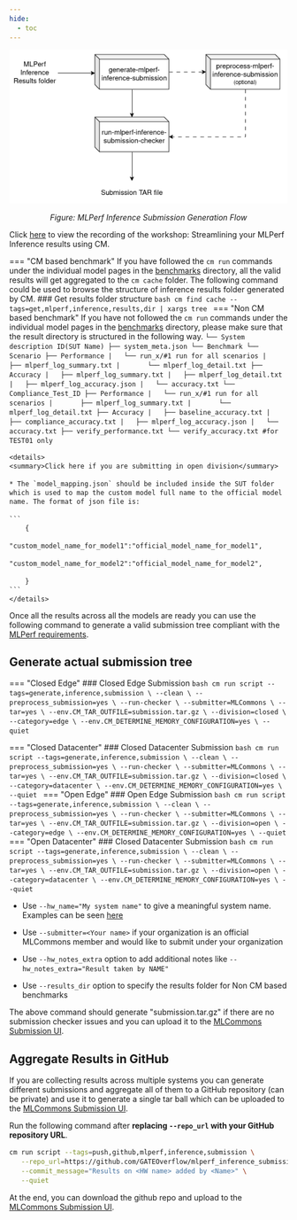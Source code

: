 ```yaml
---
hide:
  - toc
---
```


<p align="center">
  <img src="../img/submission-flow.png" alt="Submission Generation Flow">
</p>

<p align="center"><em>Figure: MLPerf Inference Submission Generation Flow</em></p>

<!--![Submission Generation Flow](../img/submission-flow.png)-->

Click [here](https://youtu.be/eI1Hoecc3ho) to view the recording of the workshop: Streamlining your MLPerf Inference results using CM.

=== "CM based benchmark"
    If you have followed the `cm run` commands under the individual model pages in the [benchmarks](../index.md) directory, all the valid results will get aggregated to the `cm cache` folder. The following command could be used to browse the structure of inference results folder generated by CM.
    ### Get results folder structure
    ```bash
    cm find cache --tags=get,mlperf,inference,results,dir | xargs tree
    ```
=== "Non CM based benchmark"
    If you have not followed the `cm run` commands under the individual model pages in the [benchmarks](../index.md) directory, please make sure that the result directory is structured in the following way. 
    ```
    └── System description ID(SUT Name)
        ├── system_meta.json
        └── Benchmark
            └── Scenario
                ├── Performance
                |   └── run_x/#1 run for all scenarios
                |       ├── mlperf_log_summary.txt
                |       └── mlperf_log_detail.txt
                ├── Accuracy
                |   ├── mlperf_log_summary.txt
                |   ├── mlperf_log_detail.txt
                |   ├── mlperf_log_accuracy.json
                |   └── accuracy.txt
                └── Compliance_Test_ID
                    ├── Performance
                    |   └── run_x/#1 run for all scenarios
                    |       ├── mlperf_log_summary.txt
                    |       └── mlperf_log_detail.txt
                    ├── Accuracy
                    |   ├── baseline_accuracy.txt
                    |   ├── compliance_accuracy.txt
                    |   ├── mlperf_log_accuracy.json
                    |   └── accuracy.txt
                    ├── verify_performance.txt
                    └── verify_accuracy.txt #for TEST01 only
    ```
    
    <details>
    <summary>Click here if you are submitting in open division</summary>

    * The `model_mapping.json` should be included inside the SUT folder which is used to map the custom model full name to the official model name. The format of json file is:

    ```
        {
            "custom_model_name_for_model1":"official_model_name_for_model1",
            "custom_model_name_for_model2":"official_model_name_for_model2",

        }
    ```
    </details>

Once all the results across all the models are ready you can use the following command to generate a valid submission tree compliant with the [MLPerf requirements](https://github.com/mlcommons/policies/blob/master/submission_rules.adoc#inference-1).

## Generate actual submission tree

=== "Closed Edge"
    ### Closed Edge Submission
    ```bash
    cm run script --tags=generate,inference,submission \
       --clean \
       --preprocess_submission=yes \
       --run-checker \
       --submitter=MLCommons \
       --tar=yes \
       --env.CM_TAR_OUTFILE=submission.tar.gz \
       --division=closed \
       --category=edge \
       --env.CM_DETERMINE_MEMORY_CONFIGURATION=yes \
       --quiet
    ```

=== "Closed Datacenter"
    ### Closed Datacenter Submission
    ```bash
    cm run script --tags=generate,inference,submission \
       --clean \
       --preprocess_submission=yes \
       --run-checker \
       --submitter=MLCommons \
       --tar=yes \
       --env.CM_TAR_OUTFILE=submission.tar.gz \
       --division=closed \
       --category=datacenter \
       --env.CM_DETERMINE_MEMORY_CONFIGURATION=yes \
       --quiet
    ```
=== "Open Edge"
    ### Open Edge Submission
    ```bash
    cm run script --tags=generate,inference,submission \
       --clean \
       --preprocess_submission=yes \
       --run-checker \
       --submitter=MLCommons \
       --tar=yes \
       --env.CM_TAR_OUTFILE=submission.tar.gz \
       --division=open \
       --category=edge \
       --env.CM_DETERMINE_MEMORY_CONFIGURATION=yes \
       --quiet
    ```
=== "Open Datacenter"
    ### Closed Datacenter Submission
    ```bash
    cm run script --tags=generate,inference,submission \
       --clean \
       --preprocess_submission=yes \
       --run-checker \
       --submitter=MLCommons \
       --tar=yes \
       --env.CM_TAR_OUTFILE=submission.tar.gz \
       --division=open \
       --category=datacenter \
       --env.CM_DETERMINE_MEMORY_CONFIGURATION=yes \
       --quiet
    ```

* Use `--hw_name="My system name"` to give a meaningful system name. Examples can be seen [here](https://github.com/mlcommons/inference_results_v3.0/tree/main/open/cTuning/systems)

* Use `--submitter=<Your name>` if your organization is an official MLCommons member and would like to submit under your organization

* Use `--hw_notes_extra` option to add additional notes like `--hw_notes_extra="Result taken by NAME" `

* Use `--results_dir` option to specify the results folder for Non CM based benchmarks

The above command should generate "submission.tar.gz" if there are no submission checker issues and you can upload it to the [MLCommons Submission UI](https://submissions-ui.mlcommons.org/submission).

## Aggregate Results in GitHub

If you are collecting results across multiple systems you can generate different submissions and aggregate all of them to a GitHub repository (can be private) and use it to generate a single tar ball which can be uploaded to the [MLCommons Submission UI](https://submissions-ui.mlcommons.org/submission). 

Run the following command after **replacing `--repo_url` with your GitHub repository URL**.

```bash
cm run script --tags=push,github,mlperf,inference,submission \
   --repo_url=https://github.com/GATEOverflow/mlperf_inference_submissions_v4.1 \
   --commit_message="Results on <HW name> added by <Name>" \
   --quiet
```

At the end, you can download the github repo and upload to the [MLCommons Submission UI](https://submissions-ui.mlcommons.org/submission).
